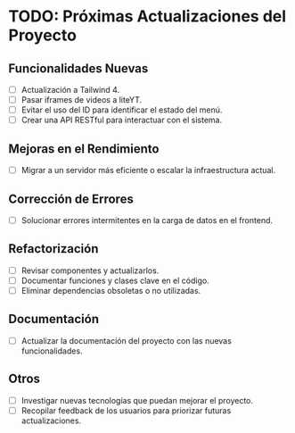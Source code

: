 # TODO: Próximas Actualizaciones del Proyecto

## Funcionalidades Nuevas

- [ ] Actualización a Tailwind 4.
- [ ] Pasar iframes de videos a liteYT.
- [ ] Evitar el uso del ID para identificar el estado del menú.
- [ ] Crear una API RESTful para interactuar con el sistema.

## Mejoras en el Rendimiento

- [ ] Migrar a un servidor más eficiente o escalar la infraestructura actual.

## Corrección de Errores

- [ ] Solucionar errores intermitentes en la carga de datos en el frontend.

## Refactorización

- [ ] Revisar componentes y actualizarlos.
- [ ] Documentar funciones y clases clave en el código.
- [ ] Eliminar dependencias obsoletas o no utilizadas.

## Documentación

- [ ] Actualizar la documentación del proyecto con las nuevas funcionalidades.

## Otros

- [ ] Investigar nuevas tecnologías que puedan mejorar el proyecto.
- [ ] Recopilar feedback de los usuarios para priorizar futuras actualizaciones.
